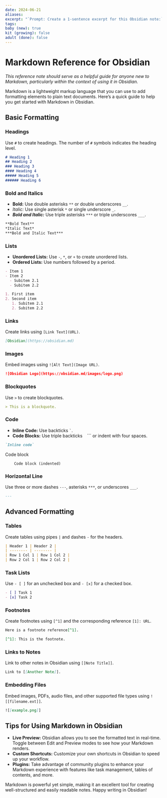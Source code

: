 ```yaml
---
date: 2024-06-21
aliases: 
excerpt: "`Prompt: Create a 1-sentence excerpt for this Obsidian note:`"
tags: 
baby (new): true
kit (growing): false
adult (done): false
---
```

# Markdown Reference for Obsidian

*This reference note should serve as a helpful guide for anyone new to Markdown, particularly within the context of using it in Obsidian.*

Markdown is a lightweight markup language that you can use to add formatting elements to plain text documents. Here’s a quick guide to help you get started with Markdown in Obsidian.

## Basic Formatting

### Headings
Use `#` to create headings. The number of `#` symbols indicates the heading level.

```markdown
# Heading 1
## Heading 2
### Heading 3
#### Heading 4
##### Heading 5
###### Heading 6
```

### Bold and Italics
- **Bold:** Use double asterisks `**` or double underscores `__`.
- *Italic:* Use single asterisk `*` or single underscore `_`.
- ***Bold and Italic:*** Use triple asterisks `***` or triple underscores `___`.

```markdown
**Bold Text**
*Italic Text*
***Bold and Italic Text***
```

### Lists
- **Unordered Lists:** Use `-`, `*`, or `+` to create unordered lists.
- **Ordered Lists:** Use numbers followed by a period.

```markdown
- Item 1
- Item 2
  - Subitem 2.1
  - Subitem 2.2

1. First item
2. Second item
   1. Subitem 2.1
   2. Subitem 2.2
```

### Links
Create links using `[Link Text](URL)`.

```markdown
[Obsidian](https://obsidian.md)
```

### Images
Embed images using `![Alt Text](Image URL)`.

```markdown
![Obsidian Logo](https://obsidian.md/images/logo.png)
```

### Blockquotes
Use `>` to create blockquotes.

```markdown
> This is a blockquote.
```

### Code
- **Inline Code:** Use backticks `` ` ``.
- **Code Blocks:** Use triple backticks ``` ``` ``` or indent with four spaces.

```markdown
`Inline code`

```
Code block
```
    Code block (indented)
```

### Horizontal Line
Use three or more dashes `---`, asterisks `***`, or underscores `___`.

```markdown
---
```

## Advanced Formatting

### Tables
Create tables using pipes `|` and dashes `-` for the headers.

```markdown
| Header 1 | Header 2 |
| -------- | -------- |
| Row 1 Col 1 | Row 1 Col 2 |
| Row 2 Col 1 | Row 2 Col 2 |
```

### Task Lists
Use `- [ ]` for an unchecked box and `- [x]` for a checked box.

```markdown
- [ ] Task 1
- [x] Task 2
```

### Footnotes
Create footnotes using `[^1]` and the corresponding reference `[1]: URL`.

```markdown
Here is a footnote reference[^1].

[^1]: This is the footnote.
```

### Links to Notes
Link to other notes in Obsidian using `[[Note Title]]`.

```markdown
Link to [[Another Note]].
```

### Embedding Files
Embed images, PDFs, audio files, and other supported file types using `![[filename.ext]]`.

```markdown
![[example.png]]
```

## Tips for Using Markdown in Obsidian
- **Live Preview:** Obsidian allows you to see the formatted text in real-time. Toggle between Edit and Preview modes to see how your Markdown renders.
- **Custom Shortcuts:** Customize your own shortcuts in Obsidian to speed up your workflow.
- **Plugins:** Take advantage of community plugins to enhance your Markdown experience with features like task management, tables of contents, and more.

Markdown is powerful yet simple, making it an excellent tool for creating well-structured and easily readable notes. Happy writing in Obsidian!
